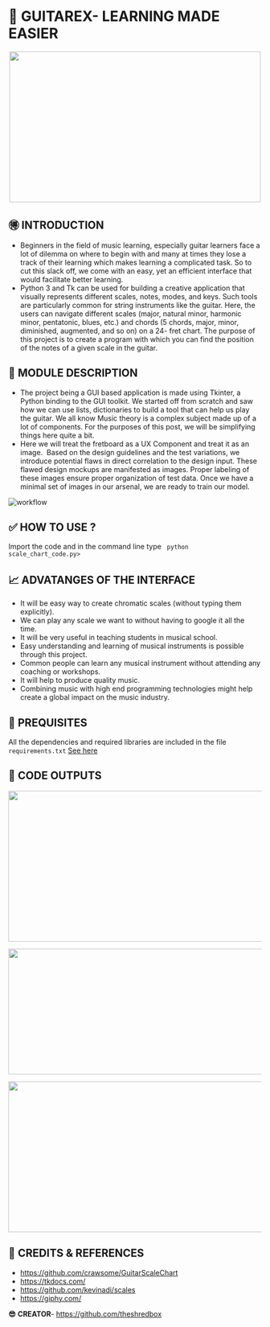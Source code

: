 # :guitar: **GUITAREX- LEARNING MADE EASIER**
<p align="center">
  <img width="500" height="300" src="https://media.giphy.com/media/EA4ZexjGOnfP2/giphy.gif">
</p>

## :ideograph_advantage: **INTRODUCTION**
* Beginners in the field of music learning, especially guitar learners face a lot of dilemma on where to begin with and many at times they lose a track of their learning which makes learning a complicated task. So to cut this slack off, we come with an easy, yet an efficient interface that would facilitate better learning.
* Python 3 and Tk can be used for building a creative application that visually represents different scales, notes, modes, and keys. Such tools are particularly common for string instruments like the guitar. Here, the users can navigate different scales (major, natural minor, harmonic minor, pentatonic, blues, etc.) and chords (5 chords, major, minor, diminished, augmented, and so on) on a 24- fret chart. The purpose of this project is to create a program with which you can find the position of the notes of a given scale in the guitar. 

## :bookmark: **MODULE DESCRIPTION**
* The project being a GUI based application is made using Tkinter, a Python binding to the GUI toolkit. We started off from scratch and saw how we can use lists, dictionaries to build a tool that can help us play the guitar. We all know Music theory is a complex subject made up of a lot of components. For the purposes of this post, we will be simplifying things here quite a bit.
* Here we will treat the fretboard as a UX Component and treat it as an image.  Based on the design guidelines and the test variations, we introduce potential flaws in direct correlation to the design input. These flawed design mockups are manifested as images. Proper labeling of these images ensure proper organization of test data. Once we have a minimal set of images in our arsenal, we are ready to train our model.

![workflow](https://user-images.githubusercontent.com/36481036/135594695-dcba5d00-fc95-4ae8-abec-7d8d28ed54d5.png)



## :white_check_mark: **HOW TO USE ?**
Import the code and in the command line type <code> python scale_chart_code.py> </code>

## :chart_with_upwards_trend: **ADVATANGES OF THE INTERFACE**
* It will be  easy way to create chromatic scales (without typing them explicitly). 
* We can play any scale we want to without having to google it all the time. 
* It will be very useful in teaching students in musical school. 
* Easy understanding and  learning of musical instruments is possible through this project.
* Common people can learn any musical instrument without attending any coaching or workshops.
* It will help to produce quality music.
* Combining music with high end programming technologies might help create a global impact on the music industry.

## :key: **PREQUISITES**
All the dependencies and required libraries are included in the file <code>requirements.txt</code> [See here](./requirements.txt)

## :round_pushpin: **CODE OUTPUTS**
<p align="center">
  <img width="600" height="300" src="https://user-images.githubusercontent.com/36481036/135593785-f8abbb1e-03fb-4176-aab9-e6e5eeba9600.png">

</p>


<p align="center">
  <img width="600" height="250" src="https://user-images.githubusercontent.com/36481036/135593790-730c662a-2926-4afb-a2f4-9a4bf7e27738.png">

</p>

<p align="center">
  <img width="3000" height="300" src="https://user-images.githubusercontent.com/36481036/135742600-16311aaa-5a85-4612-8c41-e3927fbf22f2.gif">

</p>

## :bust_in_silhouette: **CREDITS & REFERENCES**
* https://github.com/crawsome/GuitarScaleChart
* https://tkdocs.com/
* https://github.com/kevinadi/scales
* https://giphy.com/

**:sunglasses:** **CREATOR**- https://github.com/theshredbox





